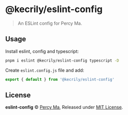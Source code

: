 # @kecrily/eslint-config

> An ESLint config for Percy Ma.

## Usage

Install eslint, config and typescript:

```sh
pnpm i eslint @kecrily/eslint-config typescript -D
```

Create `eslint.config.js` file and add:

```js
export { default } from '@kecrily/eslint-config'
```

## License

**eslint-config** © [Percy Ma](https://github.com/kecrily), Released under [MIT License](LICENSE).

